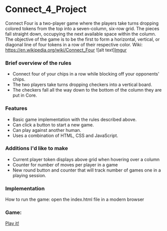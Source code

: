 # Connect_4_Project

Connect Four is a two-player game where the players take turns dropping colored tokens from the top into a seven-column, six-row  grid. The pieces fall straight down, occupying the next available space within the column. 
The objective of the game is to be the first to form a horizontal, vertical, or diagonal line of four tokens in a row of their respective color.
Wiki: https://en.wikipedia.org/wiki/Connect_Four
![alt text][Imgur](https://i.imgur.com/rZ1jtoi.png)
### Brief overview of the rules
- Connect four of your chips in a row while blocking off your opponents' chips.
- The two players take turns dropping checkers into a vertical board.
- The checkers fall all the way down to the bottom of the column they are put in Core.
### Features
- Basic game implementation with the rules described above.
- Can click a button to start a new game.
- Can play against another human.
- Uses a combination of HTML, CSS and JavaScript.
### Additions I'd like to make
- Current player token displays above grid when hovering over a column
- Counter for number of moves per player in a game
- New round button and counter that will track number of games one in  a playing session. 
### Implementation
How to run the game: open the index.html file in a modern browser 
### Game: 
[Play it!](https://pfeeny84.github.io/Connect_4_Project/)
